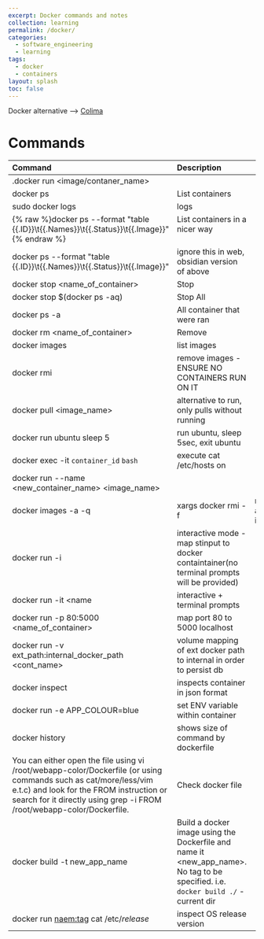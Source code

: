 ```yaml
---
excerpt: Docker commands and notes
collection: learning
permalink: /docker/
categories:
  - software_engineering
  - learning
tags:
  - docker
  - containers
layout: splash
toc: false
---
```


Docker alternative --> [Colima](https://github.com/abiosoft/colima)

# Commands

| Command                                                                                                                                                                                                                               | Description                                                                                                                        |                   |
| :------------------------------------------------------------------------------------------------------------------------------------------------------------------------------------------------------------------------------------ | :--------------------------------------------------------------------------------------------------------------------------------- | ----------------- |
| .docker run <image/contaner_name>                                                                                                                                                                                                     |                                                                                                                                    |                   |
| docker ps                                                                                                                                                                                                                             | List containers                                                                                                                    |                   |
| sudo docker logs                                                                                                                                                                                                                      | logs                                                                                                                               |                   |
| {% raw %}docker ps \-\-format \"table {{.ID}}\t{{.Names}}\t{{.Status}}\t{{.Image}}\"{% endraw %}                                                                                                                                      | List containers in a nicer way<br><br>                                                                                             |                   |
| docker ps --format "table {{.ID}}\t{{.Names}}\t{{.Status}}\t{{.Image}}"                                                                                                                                                               | ignore this in web, obsidian version of above                                                                                      |                   |
| docker stop <name_of_container>                                                                                                                                                                                                       | Stop                                                                                                                               |                   |
| docker stop $(docker ps -aq)                                                                                                                                                                                                          | Stop All                                                                                                                           |                   |
| docker ps -a                                                                                                                                                                                                                          | All container that were ran                                                                                                        |                   |
| docker rm <name_of_container>                                                                                                                                                                                                         | Remove                                                                                                                             |                   |
| docker images                                                                                                                                                                                                                         | list images                                                                                                                        |                   |
| docker rmi                                                                                                                                                                                                                            | remove images - ENSURE NO CONTAINERS RUN ON IT                                                                                     |                   |
| docker pull <image_name>                                                                                                                                                                                                              | alternative to run, only pulls without running                                                                                     |                   |
| docker run ubuntu sleep 5                                                                                                                                                                                                             | run ubuntu, sleep 5sec, exit ubuntu                                                                                                |                   |
| docker exec -it  `container_id`  `bash`                                                                                                                                                                                               | execute cat /etc/hosts on <container>                                                                                              |                   |
| docker run --name <new_container_name> <image_name>                                                                                                                                                                                   |                                                                                                                                    |                   |
| docker images -a -q                                                                                                                                                                                                                   | xargs docker rmi -f                                                                                                                | remove all images |
| docker run -i <name>                                                                                                                                                                                                                  | interactive mode - map stinput to docker containtainer(no terminal prompts will be provided)                                       |                   |
| docker run -it <name                                                                                                                                                                                                                  | interactive + terminal prompts                                                                                                     |                   |
| docker run -p 80:5000 <name_of_container>                                                                                                                                                                                             | map port 80 to 5000 localhost                                                                                                      |                   |
| docker run -v ext_path:internal_docker_path <cont_name>                                                                                                                                                                               | volume mapping of ext docker path to internal in order to persist db                                                               |                   |
| docker inspect <name>                                                                                                                                                                                                                 | inspects container in json format                                                                                                  |                   |
| docker run -e APP_COLOUR=blue <name>                                                                                                                                                                                                  | set ENV variable within container                                                                                                  |                   |
| docker history <name>                                                                                                                                                                                                                 | shows size of command by dockerfile                                                                                                |                   |
| You can either open the file using vi /root/webapp-color/Dockerfile (or using commands such as cat/more/less/vim e.t.c) and look for the FROM instruction or search for it directly using grep -i FROM /root/webapp-color/Dockerfile. | Check docker file                                                                                                                  |                   |
| docker build -t new_app_name                                                                                                                                                                                                          | Build a docker image using the Dockerfile and name it <new_app_name>. No tag to be specified. i.e. `docker build ./` - current dir |                   |
| docker run <naem:tag> cat /etc/*release*                                                                                                                                                                                              | inspect OS release version                                                                                                         |                   |

